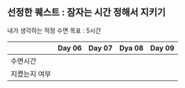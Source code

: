 
## 선정한 퀘스트 : 잠자는 시간 정해서 지키기

내가 생각하는 적정 수면 목표 : 5시간 

| |Day 06| Day 07| Dya 08| Day 09| 
|--- |--- |--- |--- | --- |
|수면시간| | | | | 
|지켰는지 여부| | | | | 